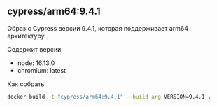 ## cypress/arm64:9.4.1

Образ с Cypress версии 9.4.1, которая поддерживает arm64 архитектуру.

Содержит версии:
- node: 16.13.0
- chromium: latest

Как собрать
```bash
docker build -t "cypress/arm64:9.4.1" --build-arg VERSION=9.4.1 . 
```
